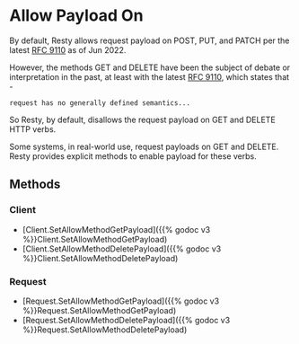 
# Allow Payload On

By default, Resty allows request payload on POST, PUT, and PATCH per the latest [RFC 9110](https://datatracker.ietf.org/doc/html/rfc9110.html) as of Jun 2022.

However, the methods GET and DELETE have been the subject of debate or interpretation in the past, at least with the latest [RFC 9110](https://datatracker.ietf.org/doc/html/rfc9110.html), which states that -

    request has no generally defined semantics...

So Resty, by default, disallows the request payload on GET and DELETE HTTP verbs.

Some systems, in real-world use, request payloads on GET and DELETE. Resty provides explicit methods to enable payload for these verbs.

## Methods

### Client

* [Client.SetAllowMethodGetPayload]({{% godoc v3 %}}Client.SetAllowMethodGetPayload)
* [Client.SetAllowMethodDeletePayload]({{% godoc v3 %}}Client.SetAllowMethodDeletePayload)

### Request

* [Request.SetAllowMethodGetPayload]({{% godoc v3 %}}Request.SetAllowMethodGetPayload)
* [Request.SetAllowMethodDeletePayload]({{% godoc v3 %}}Request.SetAllowMethodDeletePayload)
